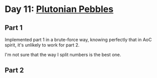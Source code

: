# Day 11: [Plutonian Pebbles](https://adventofcode.com/2024/day/11)

## Part 1

Implemented part 1 in a brute-force way, knowing perfectly that in AoC spirit, it's unlikely to work for part 2.

I'm not sure that the way I split numbers is the best one.

## Part 2

